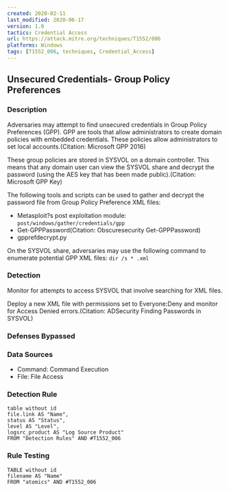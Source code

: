```yaml
---
created: 2020-02-11
last_modified: 2020-06-17
version: 1.0
tactics: Credential Access
url: https://attack.mitre.org/techniques/T1552/006
platforms: Windows
tags: [T1552_006, techniques, Credential_Access]
---
```


## Unsecured Credentials- Group Policy Preferences

### Description

Adversaries may attempt to find unsecured credentials in Group Policy Preferences (GPP). GPP are tools that allow administrators to create domain policies with embedded credentials. These policies allow administrators to set local accounts.(Citation: Microsoft GPP 2016)

These group policies are stored in SYSVOL on a domain controller. This means that any domain user can view the SYSVOL share and decrypt the password (using the AES key that has been made public).(Citation: Microsoft GPP Key)

The following tools and scripts can be used to gather and decrypt the password file from Group Policy Preference XML files:

* Metasploit?s post exploitation module: <code>post/windows/gather/credentials/gpp</code>
* Get-GPPPassword(Citation: Obscuresecurity Get-GPPPassword)
* gpprefdecrypt.py

On the SYSVOL share, adversaries may use the following command to enumerate potential GPP XML files: <code>dir /s * .xml</code>


### Detection

Monitor for attempts to access SYSVOL that involve searching for XML files. 

Deploy a new XML file with permissions set to Everyone:Deny and monitor for Access Denied errors.(Citation: ADSecurity Finding Passwords in SYSVOL)

### Defenses Bypassed



### Data Sources

  - Command: Command Execution
  -  File: File Access
### Detection Rule

```dataview
table without id
file.link AS "Name",
status AS "Status",
level AS "Level",
logsrc_product AS "Log Source Product"
FROM "Detection Rules" AND #T1552_006
```

### Rule Testing

```dataview
TABLE without id
filename AS "Name"
FROM "atomics" AND #T1552_006
```
